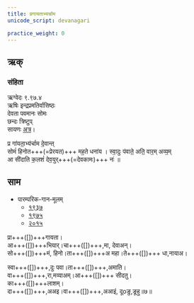 ```yaml
---
title: प्रगायताभ्यर्चाम
unicode_script: devanagari

practice_weight: 0
---
```


## ऋक्

### संहिता
ऋग्वेदः  ९.९७.४  
ऋषिः  इन्द्रप्रमतिर्वासिष्ठः  
देवता  पवमानः सोमः  
छन्दः  त्रिष्टुप्  
सायणः [अत्र](http://192.155.224.66/stage/rigveda-samhita/describe/rikMandala/009.097.004)।

प्र गा॑यता॒भ्य॑र्चाम दे॒वान्त्  
सोमं॑ हिनोत+++(=प्रेरयत)+++ मह॒ते धना॑य ।
स्वा॒दुः प॑वाते॒ अति॒ वार॒म् अव्य॒म्  
आ सी॑दाति क॒लशं॑ देव॒युर्+++(=देवकामः)+++ नः॑ ॥

## साम
- पारम्परिक-गान-मूलम् 
  - [१९३७](https://archive.org/stream/sAmaveda-jaiminIya-paravastu-paramparA-docs/sAmaveda-paravastu-1937#page/n55/mode/1up)
  - [१९७५](https://archive.org/stream/sAmaveda-jaiminIya-paravastu-paramparA-docs/sAmaveda-paravastu-1975#page/n51/mode/2up)
  - [२०१५](https://archive.org/stream/sAmaveda-jaiminIya-paravastu-paramparA-docs/proxaNa-sAmAni#page/n3/mode/2up)
  

<div class="audioEmbed"  caption="रामानुजार्यः 1974 " src="https://archive
.org/download/jaiminIya-sAma-gAna-paravastu-tradition-rAmAnuja/pragAyatAbhyarchAma.mp3"></div>
<div class="audioEmbed"  caption="गोपालार्यः 2015  " src="https://archive
.org/download/jaiminIya-sAma-gAna-paravastu-tradition-gopAla-2015/pragAyatAbhyarchAma.mp3"></div>

प्रा+++([])+++गायता।  
आ+++([])+++भियार्।चा+++([])+++,मा, देवाअन्।  
सो+++([])+++मं, हिनो।ता+++([])+++अ महा।ते+++([])+++ धा,नायाअ।

स्वा+++([])+++,दुः पवा।ता+++([])+++,अमाति।  
वा+++([])+++,रा,मव्याअम्।आ+++([])+++ सीदतु।  
का+++([])+++लाशम्।  
दा+++([])+++,अअइ।वा+++([])+++,अआइं, दूoङु,ङूहु॥७॥

